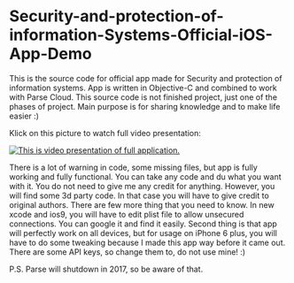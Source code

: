# Security-and-protection-of-information-Systems-Official-iOS-App-Demo
This is the source code for official app made for Security and protection of information systems. App is written in Objective-C and combined to work with Parse Cloud. This source code is not finished project, just one of the phases of project. Main purpose is for sharing knowledge and to make life easier :)

Klick on this picture to watch full video presentation:

[![This is video presentation of full application.](http://img.youtube.com/vi/kXJBVS7ZGRk/0.jpg)](http://www.youtube.com/watch?v=kXJBVS7ZGRk)


There is a lot of warning in code, some missing files, but app is fully working and fully functional. You can take any code and du what you want with it. You do not need to give me any credit for anything. However, you will find some 3d party code. In that case you will have to give credit to original authors. There are few more thing that you need to know. In new xcode and ios9, you will have to edit plist file to allow unsecured connections. You can google it and find it easily. Second thing is that app will perfectly work on all devices, but for usage on iPhone 6 plus, you will have to do some tweaking because I made this app way before it came out. There are some API keys, so change them to, do not use mine! :)

P.S. Parse will shutdown in 2017, so be aware of that.
 